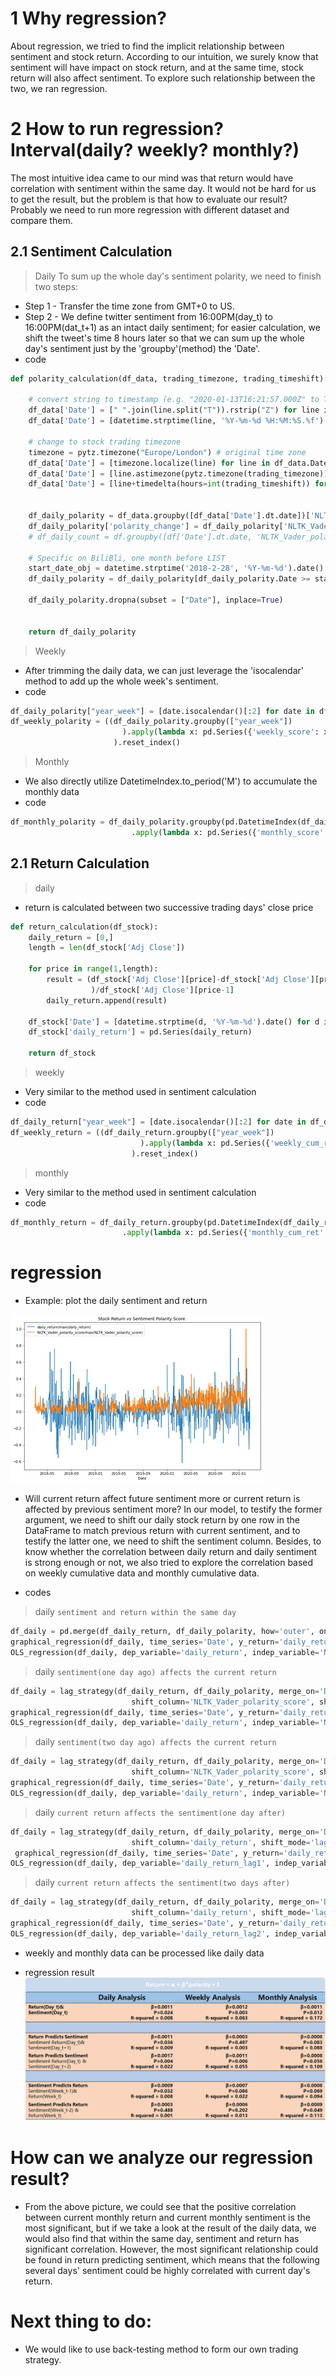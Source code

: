 # 1 Why regression?
About regression, we tried to find the implicit relationship between sentiment and stock return. According to our intuition, we surely know that sentiment will have impact on stock return, and at the same time, stock return will also affect sentiment. To explore such relationship between the two, we ran regression.

# 2 How to run regression? Interval(daily? weekly? monthly?)
The most intuitive idea came to our mind was that return would have correlation with sentiment within the same day. It would not be hard for us to get the result, but the problem is that how to evaluate our result?  Probably we need to run more regression with different dataset and compare them.

## 2.1 Sentiment Calculation
> Daily
To sum up the whole day's sentiment polarity, we need to finish two steps:
- Step 1 - Transfer the time zone from GMT+0 to US.
- Step 2 - We define twitter sentiment from 16:00PM(day_t) to 16:00PM(dat_t+1) as an intact daily sentiment; for easier calculation, we shift the tweet's time 8 hours later so that we can sum up the whole day's sentiment just by the 'groupby'(method) the 'Date'.
- code 
```python
def polarity_calculation(df_data, trading_timezone, trading_timeshift):     
    
    # convert string to timestamp (e.g. "2020-01-13T16:21:57.000Z" to Timestamp('2020-01-13 16:21:57'))
    df_data['Date'] = [" ".join(line.split("T")).rstrip("Z") for line in df_data.Timestamp]
    df_data['Date'] = [datetime.strptime(line, '%Y-%m-%d %H:%M:%S.%f') for line in df_data.Date]
    
    # change to stock trading timezone
    timezone = pytz.timezone("Europe/London") # original time zone
    df_data['Date'] = [timezone.localize(line) for line in df_data.Date]
    df_data['Date'] = [line.astimezone(pytz.timezone(trading_timezone)) for line in df_data.Date]
    df_data['Date'] = [line+timedelta(hours=int(trading_timeshift)) for line in df_data.Date]
    
    
    df_daily_polarity = df_data.groupby([df_data['Date'].dt.date])['NLTK_Vader_polarity_score'].sum().reset_index()
    df_daily_polarity['polarity_change'] = df_daily_polarity['NLTK_Vader_polarity_score']-df_daily_polarity['NLTK_Vader_polarity_score'].shift(1)
    # df_daily_count = df.groupby([df['Date'].dt.date, 'NLTK_Vader_polarity']).count()
    
    # Specific on BiliBli, one month before LIST
    start_date_obj = datetime.strptime('2018-2-28', '%Y-%m-%d').date()
    df_daily_polarity = df_daily_polarity[df_daily_polarity.Date >= start_date_obj] 

    df_daily_polarity.dropna(subset = ["Date"], inplace=True)
    

    return df_daily_polarity
```
> Weekly
- After trimming the daily data, we can just leverage the 'isocalendar' method to add up the whole week's sentiment.
- code
```python
df_daily_polarity["year_week"] = [date.isocalendar()[:2] for date in df_daily_polarity.Date] 
df_weekly_polarity = ((df_daily_polarity.groupby(["year_week"])
                         ).apply(lambda x: pd.Series({'weekly_score': x['NLTK_Vader_polarity_score'].sum()}))
                       ).reset_index() 
```
> Monthly
- We also directly utilize DatetimeIndex.to_period('M') to accumulate the monthly data
- code
```python
df_monthly_polarity = df_daily_polarity.groupby(pd.DatetimeIndex(df_daily_polarity.Date).to_period("M")) \
                           .apply(lambda x: pd.Series({'monthly_score': x['NLTK_Vader_polarity_score'].sum()})).reset_index()  
```

## 2.1 Return Calculation
> daily
- return is calculated between two successive trading days' close price
```python
def return_calculation(df_stock):
    daily_return = [0,]
    length = len(df_stock['Adj Close'])
    
    for price in range(1,length):
        result = (df_stock['Adj Close'][price]-df_stock['Adj Close'][price-1]
                  )/df_stock['Adj Close'][price-1]
        daily_return.append(result)
        
    df_stock['Date'] = [datetime.strptime(d, '%Y-%m-%d').date() for d in df_stock['Date']]  
    df_stock['daily_return'] = pd.Series(daily_return)
    
    return df_stock
```
> weekly
- Very similar to the method used in sentiment calculation
- code
```python
df_daily_return["year_week"] = [date.isocalendar()[:2] for date in df_daily_return.Date] 
df_weekly_return = ((df_daily_return.groupby(["year_week"])
                             ).apply(lambda x: pd.Series({'weekly_cum_ret': ((x['daily_return'] + 1).product()-1)}))
                           ).reset_index() 
```
> monthly
- Very similar to the method used in sentiment calculation
- code
```python
df_monthly_return = df_daily_return.groupby(pd.DatetimeIndex(df_daily_return.Date).to_period("M")) \
                         .apply(lambda x: pd.Series({'monthly_cum_ret': ((x['daily_return'] + 1).product()-1)})).reset_index() 
```
# regression
- Example: plot the daily sentiment and return 

![](./final-regression-result/final-result.jpg)

- Will current return affect future sentiment more or current return is affected by previous sentiment more? In our model, to testify the former argument, we need to shift our daily stock return by one row in the DataFrame to match previous return with current sentiment, and to testify the latter one, we need to shift the sentiment column. Besides, to know whether the correlation between daily return and daily sentiment is strong enough or not, we also tried to explore the correlation based on weekly cumulative data and monthly cumulative data.

- codes
> daily ```sentiment and return within the same day```
```python
df_daily = pd.merge(df_daily_return, df_daily_polarity, how='outer', on=['Date']).sort_values(by='Date')  
graphical_regression(df_daily, time_series='Date', y_return='daily_return', y_score='NLTK_Vader_polarity_score')
OLS_regression(df_daily, dep_variable='daily_return', indep_variable='NLTK_Vader_polarity_score')
```
> daily ```sentiment(one day ago) affects the current return```
```python 
df_daily = lag_strategy(df_daily_return, df_daily_polarity, merge_on='Date',
                           shift_column='NLTK_Vader_polarity_score', shift_mode='lag', shift_period=1)
graphical_regression(df_daily, time_series='Date', y_return='daily_return', y_score='NLTK_Vader_polarity_score_lag1')
OLS_regression(df_daily, dep_variable='daily_return', indep_variable='NLTK_Vader_polarity_score_lag1')
```
> daily ```sentiment(two day ago) affects the current return```
```python 
df_daily = lag_strategy(df_daily_return, df_daily_polarity, merge_on='Date',
                           shift_column='NLTK_Vader_polarity_score', shift_mode='lag', shift_period=2)
graphical_regression(df_daily, time_series='Date', y_return='daily_return', y_score='NLTK_Vader_polarity_score_lag2')
OLS_regression(df_daily, dep_variable='daily_return', indep_variable='NLTK_Vader_polarity_score_lag2')
```
> daily ```current return affects the sentiment(one day after)```
```python
df_daily = lag_strategy(df_daily_return, df_daily_polarity, merge_on='Date',
                           shift_column='daily_return', shift_mode='lag', shift_period=1)
 graphical_regression(df_daily, time_series='Date', y_return='daily_return_lag1', y_score='NLTK_Vader_polarity_score')
OLS_regression(df_daily, dep_variable='daily_return_lag1', indep_variable='NLTK_Vader_polarity_score')
```
> daily ```current return affects the sentiment(two days after)```
```python
df_daily = lag_strategy(df_daily_return, df_daily_polarity, merge_on='Date',
                           shift_column='daily_return', shift_mode='lag', shift_period=2)
graphical_regression(df_daily, time_series='Date', y_return='daily_return_lag2', y_score='NLTK_Vader_polarity_score')
OLS_regression(df_daily, dep_variable='daily_return_lag2', indep_variable='NLTK_Vader_polarity_score')
```
- weekly and monthly data can be processed like daily data

- regression result
![](./final-regression-result/regression-result.png)

# How can we analyze our regression result?
- From the above picture, we could see that the positive correlation between current monthly return and current monthly sentiment is the most significant, but if we take a look at the result of the daily data, we would also find that within the same day, sentiment and return has significant correlation. However, the most significant relationship could be found in return predicting sentiment, which means that the following several days' sentiment could be highly correlated with current day's return.

# Next thing to do:
- We would like to use back-testing method to form our own trading strategy.

